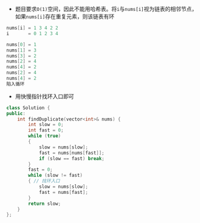 * 题目要求`O(1)`空间，因此不能用哈希表。将`i`与`nums[i]`视为链表的相邻节点，如果`nums[i]`存在重复元素，则该链表有环

```cpp
nums[i] = 1 3 4 2 2
i       = 0 1 2 3 4

nums[0] = 1
nums[1] = 3
nums[3] = 2
nums[2] = 4
nums[4] = 2
nums[2] = 4
nums[4] = 2
陷入循环
```

* 用快慢指针找环入口即可

```cpp
class Solution {
public:
    int findDuplicate(vector<int>& nums) {
        int slow = 0;
        int fast = 0;
        while (true)
        {
            slow = nums[slow];
            fast = nums[nums[fast]];
            if (slow == fast) break;
        }
        fast = 0;
        while (slow != fast)
        { // 找环入口
            slow = nums[slow];
            fast = nums[fast];
        }
        return slow;
    }
};
```
